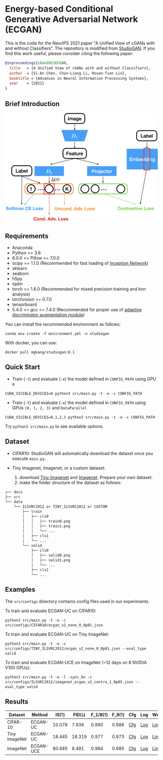 # Energy-based Conditional Generative Adversarial Network (ECGAN)

This is the code for the NeurIPS 2021 paper "A Unified View of cGANs with and without Classifiers". The repository is modified from [StudioGAN](https://github.com/POSTECH-CVLab/PyTorch-StudioGAN). If you find this work useful, please consider citing the following paper:
```bib
@inproceedings{chen2021ECGAN,
  title   = {A Unified View of cGANs with and without Classifiers},
  author  = {Si-An Chen, Chun-Liang Li, Hsuan-Tien Lin},
  booktitle = {Advances in Neural Information Processing Systems},
  year    = {2021}
}
```

## Brief Introduction
![Illustration of ECGAN](./images/ECGAN.png)


## Requirements

- Anaconda
- Python >= 3.6
- 6.0.0 <= Pillow <= 7.0.0
- scipy == 1.1.0 (Recommended for fast loading of [Inception Network](https://github.com/openai/improved-gan/blob/master/inception_score/model.py))
- sklearn
- seaborn
- h5py
- tqdm
- torch >= 1.6.0 (Recommended for mixed precision training and knn analysis)
- torchvision >= 0.7.0
- tensorboard
- 5.4.0 <= gcc <= 7.4.0 (Recommended for proper use of [adaptive discriminator augmentation module](https://github.com/POSTECH-CVLab/PyTorch-StudioGAN/tree/master/src/utils/ada_op))


You can install the recommended environment as follows:

```
conda env create -f environment.yml -n studiogan
```

With docker, you can use:
```
docker pull mgkang/studiogan:0.1
```

## Quick Start

* Train (``-t``) and evaluate (``-e``) the model defined in ``CONFIG_PATH`` using GPU ``0``
```
CUDA_VISIBLE_DEVICES=0 python3 src/main.py -t -e -c CONFIG_PATH
```

* Train (``-t``) and evaluate (``-e``) the model defined in ``CONFIG_PATH`` using GPUs ``(0, 1, 2, 3)`` and ``DataParallel``
```
CUDA_VISIBLE_DEVICES=0,1,2,3 python3 src/main.py -t -e -c CONFIG_PATH
```

Try ``python3 src/main.py`` to see available options.

## Dataset

* CIFAR10: StudioGAN will automatically download the dataset once you execute ``main.py``.

* Tiny Imagenet, Imagenet, or a custom dataset:
  1. download [Tiny Imagenet](https://tiny-imagenet.herokuapp.com) and [Imagenet](http://www.image-net.org). Prepare your own dataset.
  2. make the folder structure of the dataset as follows:

```
┌── docs
├── src
└── data
    └── ILSVRC2012 or TINY_ILSVRC2012 or CUSTOM
        ├── train
        │   ├── cls0
        │   │   ├── train0.png
        │   │   ├── train1.png
        │   │   └── ...
        │   ├── cls1
        │   └── ...
        └── valid
            ├── cls0
            │   ├── valid0.png
            │   ├── valid1.png
            │   └── ...
            ├── cls1
            └── ...
```

## Examples
The ``src/configs`` directory contains config files used in our experiments.

To train and evaluate ECGAN-UC on CIFAR10:
```
python3 src/main.py -t -e -c src/configs/CIFAR10/ecgan_v2_none_0_0p01.json
```

To train and evaluate ECGAN-UC on Tiny ImageNet:
```
python3 src/main.py -t -e -c src/configs/TINY_ILSVRC2012/ecgan_v2_none_0_0p01.json --eval_type valid
```

To train and evaluate ECGAN-UCE on ImageNet (~12 days on 8 NVIDIA V100 GPUs):
```
python3 src/main.py -t -e -l -sync_bn -c src/configs/ILSVRC2012/imagenet_ecgan_v2_contra_1_0p05.json --eval_type valid
```

## Results
| Dataset | Method | IS(⭡) | FID(⭣) | F_1/8(⭡) | F_8(⭡) | Cfg | Log | Weights |
|---|---|---|---|---|---|---|---|---|
| CIFAR-10 | ECGAN-UC | 10.078 | 7.936 | 0.990 | 0.988 | [Cfg](./src/configs/CIFAR10/ecgan_v2_none_1_0p01.json) | [Log](./logs/CIFAR10/ecgan_v2_none_1_0p01-train-2021_05_26_16_35_45.log) | [Link](https://drive.google.com/drive/folders/1Kig2Loo2Ds5N3Pqc85R6c46Hbx5n9heM?usp=sharing) |
| Tiny ImageNet | ECGAN-UC | 18.445 | 18.319 | 0.977 | 0.973 | [Cfg](./src/configs/TINY_ILSVRC2012/ecgan_v2_none_1_0p05.json) | [Log](./logs/TINY_ILSVRC2012/ecgan_v2_none_1_0p05-train-2021_05_26_16_47_55.log) | [Link](https://drive.google.com/drive/folders/1oVAIljTEIA3b0BHRVjcnukMf3POQQ3rw?usp=sharing) |
| ImageNet | ECGAN-UCE | 80.685 | 8.491 | 0.984 | 0.985 | [Cfg](./src/configs/ILSVRC2012/imagenet_ecgan_v2_contra_1_0p05.json) | [Log](./logs/ILSVRC2012/imagenet_ecgan_v2_contra_1_0p05-train-2021_10_03_00_11_58.log) | [Link](https://drive.google.com/drive/folders/1EkcotNsnA-KBvOCFkvpJpUVoSDRxk-EV?usp=sharing) |

